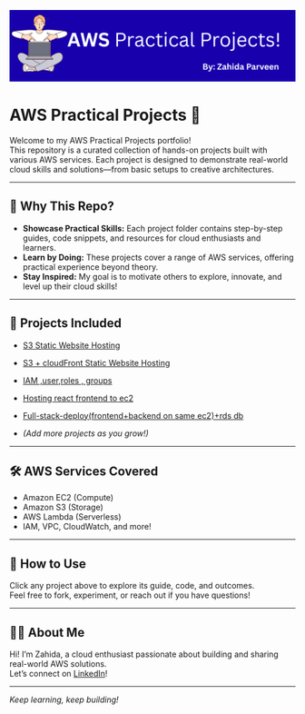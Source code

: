 ![AWS Projects Banner](./images/banner.png)

# AWS Practical Projects 🚀

Welcome to my AWS Practical Projects portfolio!  
This repository is a curated collection of hands-on projects built with various AWS services. Each project is designed to demonstrate real-world cloud skills and solutions—from basic setups to creative architectures.

---

## 🌟 Why This Repo?

- **Showcase Practical Skills:** Each project folder contains step-by-step guides, code snippets, and resources for cloud enthusiasts and learners.
- **Learn by Doing:** These projects cover a range of AWS services, offering practical experience beyond theory.
- **Stay Inspired:** My goal is to motivate others to explore, innovate, and level up their cloud skills!

---

## 📂 Projects Included

- [S3 Static Website Hosting](./s3%20Static%20Website%20Hosting/readme.md)
- [S3 + cloudFront Static Website Hosting](./s3+cloudFront-website-hosting/readme.md)
- [IAM ,user,roles , groups](./IAM-user-groups-roles/readme.md)
- [Hosting react frontend to ec2 ](./ec2-frontend-hosting/readme.md)
- [Full-stack-deploy(frontend+backend on same ec2)+rds db ](./Full-website-host-one-ec2/readme.md)




- *(Add more projects as you grow!)*

---

## 🛠️ AWS Services Covered

- Amazon EC2 (Compute)
- Amazon S3 (Storage)
- AWS Lambda (Serverless)
- IAM, VPC, CloudWatch, and more!

---

## 🚀 How to Use

Click any project above to explore its guide, code, and outcomes.  
Feel free to fork, experiment, or reach out if you have questions!

---

## 👩‍💻 About Me

Hi! I’m Zahida, a cloud enthusiast passionate about building and sharing real-world AWS solutions.  
Let’s connect on [LinkedIn](https://www.linkedin.com/in/zahida-parveen-73a446347/)!

---

*Keep learning, keep building!*
